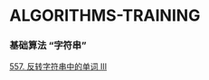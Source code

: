 # ALGORITHMS-TRAINING

### 基础算法 “字符串”

[557. 反转字符串中的单词 III](https://leetcode-cn.com/problems/reverse-words-in-a-string-iii/)
